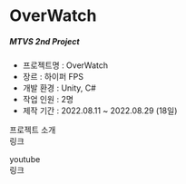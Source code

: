 # OverWatch
##### MTVS 2nd Project  

- 프로젝트명 : OverWatch  
- 장르 : 하이퍼 FPS  
- 개발 환경 : Unity, C#  
- 작업 인원 : 2명  
- 제작 기간 : 2022.08.11 ~ 2022.08.29 (18일)  
  
프로젝트 소개  
링크  
  
youtube  
링크  

